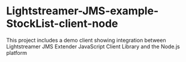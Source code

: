 # Lightstreamer-JMS-example-StockList-client-node
This project includes a demo client showing integration between Lightstreamer JMS Extender JavaScript Client Library and the Node.js platform
